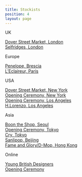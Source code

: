 ```yaml
---
title: Stockists
position: 4
layout: page
---
```


UK

[Dover Street Market, London](http://www.doverstreetmarket.com)  
[Selfridges, London](http://www.selfridges.com/GB/en/)

Europe

[Penelope, Brescia](http://www.penelope-store.it)  
[L’Eclaireur, Paris](http://www.leclaireur.com)

USA

[Dover Street Market, New York](http://newyork.doverstreetmarket.com)  
[Opening Ceremony, New York](https://www.openingceremony.com)  
[Opening Ceremony, Los Angeles](https://www.openingceremony.com)  
[H.Lorenzo, Los Angeles](https://shop.hlorenzo.com)

Asia

[Boon the Shop, Seoul](http://boontheshop.com)  
[Opening Ceremony, Tokyo ](http://www.openingceremonyjapan.com)  
[Cry, Tokyo ](http://www.crytokyo.jp)  
[Sanlipop, Beijing ](http://www.sanlipop.com)  
[Fame and Glory/D-Mop, Hong Kong](http://www.d-mop.com)

Online

[Young British Designers](https://www.youngbritishdesigners.com)  
[Opening Ceremony](https://www.openingceremony.com)